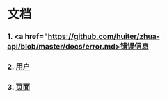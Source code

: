 # 文档

### 1. <a href="https://github.com/huiter/zhua-api/blob/master/docs/error.md>错误信息</a>

### 2. <a href="https://github.com/huiter/zhua-api/blob/master/docs/users.md">用户</a>

### 3. <a href="https://github.com/huiter/zhua-api/blob/master/docs/pages.md">页面</a>